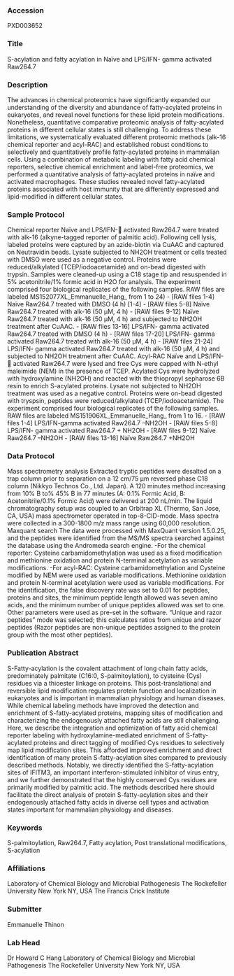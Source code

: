 ### Accession
PXD003652

### Title
S-acylation and fatty acylation in Naïve and LPS/IFN- gamma activated Raw264.7

### Description
The advances in chemical proteomics have significantly expanded our understanding of the diversity and abundance of fatty-acylated proteins in eukaryotes, and reveal novel functions for these lipid protein modifications. Nonetheless, quantitative comparative proteomic analysis of fatty-acylated proteins in different cellular states is still challenging. To address these limitations, we systematically evaluated different proteomic methods (alk-16 chemical reporter and acyl-RAC) and established robust conditions to selectively and quantitatively profile fatty-acylated proteins in mammalian cells. Using a combination of metabolic labeling with fatty acid chemical reporters, selective chemical enrichment and label-free proteomics, we performed a quantitative analysis of fatty-acylated proteins in naïve and activated macrophages. These studies revealed novel fatty-acylated proteins associated with host immunity that are differently expressed and lipid-modified in different cellular states.

### Sample Protocol
Chemical reporter Naïve and LPS/IFN- activated Raw264.7 were treated with alk-16 (alkyne-tagged reporter of palmitic acid). Following cell lysis, labeled proteins were captured by an azide-biotin via CuAAC and captured on Neutravidin beads. Lysate subjected to NH2OH treatment or cells treated with DMSO were used as a negative control. Proteins were reduced/alkylated (TCEP/iodoacetamide) and on-bead digested with trypsin.  Samples were cleaned-up using a C18 stage tip and resuspended in 5% acetonitrile/1% formic acid in H2O for analysis. The experiment comprised four biological replicates of the following samples. RAW files are labeled MS152077XL_Emmanuelle_Hang_ from 1 to 24) - [RAW files 1-4] Naïve Raw264.7 treated with DMSO (4 h) [1-4] - [RAW files 5-8] Naïve Raw264.7 treated with alk-16 (50 µM, 4 h) - [RAW files 9-12] Naïve Raw264.7 treated with alk-16 (50 µM, 4 h) and subjected to NH2OH treatment after CuAAC.  - [RAW files 13-16] LPS/IFN- gamma activated Raw264.7 treated with DMSO (4 h) - [RAW files 17-20] LPS/IFN- gamma activated Raw264.7 treated with alk-16 (50 µM, 4 h) - [RAW files 21-24] LPS/IFN- gamma activated Raw264.7 treated with alk-16 (50 µM, 4 h) and subjected to NH2OH treatment after CuAAC.   Acyl-RAC Naïve and LPS/IFN- activated Raw264.7 were lysed and free Cys were capped with N-ethyl maleimide (NEM) in the presence of TCEP. Acylated Cys were hydrolyzed with hydroxylamine (NH2OH) and reacted with the thiopropyl sepharose 6B resin to enrich S-acylated proteins. Lysate not subjected to NH2OH treatment was used as a negative control. Proteins were on-bead digested with tryspsin, peptides were reduced/alkylated (TCEP/iodoacetamide).  The experiment comprised four biological replicates of the following samples. RAW files are labeled MS151906XL_Emmanuelle_Hang_ from 1 to 16. - [RAW files 1-4] LPS/IFN-gamma activated Raw264.7 –NH2OH  - [RAW files 5-8] LPS/IFN- gamma activated Raw264.7 + NH2OH - [RAW files 9-12] Naïve Raw264.7 –NH2OH  - [RAW files 13-16] Naïve Raw264.7 +NH2OH

### Data Protocol
Mass spectrometry analysis Extracted tryptic peptides were desalted on a trap column prior to separation on a 12 cm/75 μm reversed phase C18 column (Nikkyo Technos Co., Ltd. Japan). A 120 minutes method increasing from 10% B to% 45% B in 77 minutes (A: 0.1% Formic Acid, B: Acetonitrile/0.1% Formic Acid) were delivered at 200 nL/min.  The liquid chromatography setup was coupled to an Orbitrap XL (Thermo, San Jose, CA, USA) mass spectrometer operated in top-8-CID-mode. Mass spectra were collected in a 300-1800 m/z mass range using 60,000 resolution.  Maxquant search The data were processed with MaxQuant version 1.5.0.25, and the peptides were identified from the MS/MS spectra searched against the database using the Andromeda search engine. -For the chemical reporter: Cysteine carbamidomethylation was used as a fixed modification and methionine oxidation and protein N-terminal acetylation as variable modifications. -For acyl-RAC: Cysteine carbamidomethylation and Cysteine modified by NEM were used as variable modifications. Methionine oxidation and protein N-terminal acetylation were used as variable modifications. For the identification, the false discovery rate was set to 0.01 for peptides, proteins and sites, the minimum peptide length allowed was seven amino acids, and the minimum number of unique peptides allowed was set to one. Other parameters were used as pre-set in the software. “Unique and razor peptides” mode was selected; this calculates ratios from unique and razor peptides (Razor peptides are non-unique peptides assigned to the protein group with the most other peptides).

### Publication Abstract
S-Fatty-acylation is the covalent attachment of long chain fatty acids, predominately palmitate (C16:0, S-palmitoylation), to cysteine (Cys) residues via a thioester linkage on proteins. This post-translational and reversible lipid modification regulates protein function and localization in eukaryotes and is important in mammalian physiology and human diseases. While chemical labeling methods have improved the detection and enrichment of S-fatty-acylated proteins, mapping sites of modification and characterizing the endogenously attached fatty acids are still challenging. Here, we describe the integration and optimization of fatty acid chemical reporter labeling with hydroxylamine-mediated enrichment of S-fatty-acylated proteins and direct tagging of modified Cys residues to selectively map lipid modification sites. This afforded improved enrichment and direct identification of many protein S-fatty-acylation sites compared to previously described methods. Notably, we directly identified the S-fatty-acylation sites of IFITM3, an important interferon-stimulated inhibitor of virus entry, and we further demonstrated that the highly conserved Cys residues are primarily modified by palmitic acid. The methods described here should facilitate the direct analysis of protein S-fatty-acylation sites and their endogenously attached fatty acids in diverse cell types and activation states important for mammalian physiology and diseases.

### Keywords
S-palmitoylation, Raw264.7, Fatty acylation, Post translational modifications, S-acylation

### Affiliations
Laboratory of Chemical Biology and Microbial Pathogenesis The Rockefeller University New York NY, USA
The Francis Crick Institute

### Submitter
Emmanuelle Thinon

### Lab Head
Dr Howard C Hang
Laboratory of Chemical Biology and Microbial Pathogenesis The Rockefeller University New York NY, USA


